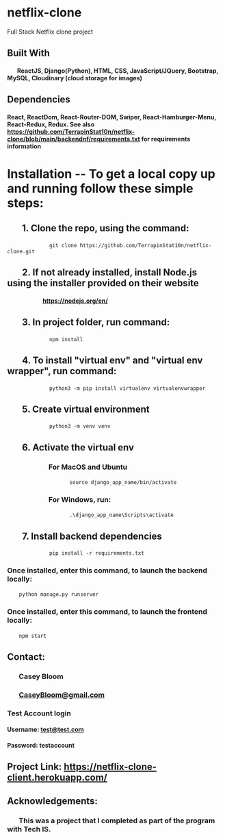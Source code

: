 # netflix-clone
Full Stack Netflix clone project

## Built With
#### &nbsp;&nbsp;&nbsp;&nbsp;&nbsp;&nbsp; ReactJS, Django(Python), HTML, CSS, JavaScript/JQuery, Bootstrap, MySQL, Cloudinary (cloud storage for images)

## Dependencies
#### React, ReactDom, React-Router-DOM, Swiper, React-Hamburger-Menu, React-Redux, Redux. See also https://github.com/TerrapinStat10n/netflix-clone/blob/main/backendnf/requirements.txt for requirements information

# Installation -- To get a local copy up and running follow these simple steps:

## &nbsp;&nbsp;&nbsp;&nbsp;&nbsp;&nbsp; 1. Clone the repo, using the command:
&nbsp;&nbsp;&nbsp;&nbsp;&nbsp;&nbsp;&nbsp;&nbsp;&nbsp;&nbsp;&nbsp;&nbsp;&nbsp;&nbsp;&nbsp;&nbsp;&nbsp;&nbsp;&nbsp;&nbsp;&nbsp;&nbsp;&nbsp;&nbsp; `git clone https://github.com/TerrapinStat10n/netflix-clone.git`

## &nbsp;&nbsp;&nbsp;&nbsp;&nbsp;&nbsp; 2. If not already installed, install Node.js using the installer provided on their website
#### &nbsp;&nbsp;&nbsp;&nbsp;&nbsp;&nbsp;&nbsp;&nbsp;&nbsp;&nbsp;&nbsp;&nbsp;&nbsp;&nbsp;&nbsp;&nbsp;&nbsp;&nbsp;&nbsp;&nbsp;&nbsp;&nbsp;&nbsp;&nbsp; https://nodejs.org/en/

## &nbsp;&nbsp;&nbsp;&nbsp;&nbsp;&nbsp; 3. In project folder, run command: 
&nbsp;&nbsp;&nbsp;&nbsp;&nbsp;&nbsp;&nbsp;&nbsp;&nbsp;&nbsp;&nbsp;&nbsp;&nbsp;&nbsp;&nbsp;&nbsp;&nbsp;&nbsp;&nbsp;&nbsp;&nbsp;&nbsp;&nbsp;&nbsp; `npm install`

## &nbsp;&nbsp;&nbsp;&nbsp;&nbsp;&nbsp; 4. To install "virtual env" and "virtual env wrapper", run command: 
&nbsp;&nbsp;&nbsp;&nbsp;&nbsp;&nbsp;&nbsp;&nbsp;&nbsp;&nbsp;&nbsp;&nbsp;&nbsp;&nbsp;&nbsp;&nbsp;&nbsp;&nbsp;&nbsp;&nbsp;&nbsp;&nbsp;&nbsp;&nbsp; `python3 -m pip install virtualenv virtualenvwrapper`

## &nbsp;&nbsp;&nbsp;&nbsp;&nbsp;&nbsp; 5. Create virtual environment
&nbsp;&nbsp;&nbsp;&nbsp;&nbsp;&nbsp;&nbsp;&nbsp;&nbsp;&nbsp;&nbsp;&nbsp;&nbsp;&nbsp;&nbsp;&nbsp;&nbsp;&nbsp;&nbsp;&nbsp;&nbsp;&nbsp;&nbsp;&nbsp; `python3 -m venv venv`

## &nbsp;&nbsp;&nbsp;&nbsp;&nbsp;&nbsp; 6. Activate the virtual env
### &nbsp;&nbsp;&nbsp;&nbsp;&nbsp;&nbsp;&nbsp;&nbsp;&nbsp;&nbsp;&nbsp;&nbsp;&nbsp;&nbsp;&nbsp;&nbsp;&nbsp;&nbsp;&nbsp;&nbsp;&nbsp;&nbsp;&nbsp;&nbsp; For MacOS and Ubuntu
&nbsp;&nbsp;&nbsp;&nbsp;&nbsp;&nbsp;&nbsp;&nbsp;&nbsp;&nbsp;&nbsp;&nbsp;&nbsp;&nbsp;&nbsp;&nbsp;&nbsp;&nbsp;&nbsp;&nbsp;&nbsp;&nbsp;&nbsp;&nbsp;&nbsp;&nbsp;&nbsp;&nbsp;&nbsp;&nbsp;&nbsp;&nbsp;&nbsp;&nbsp;&nbsp;&nbsp; `source django_app_name/bin/activate`
### &nbsp;&nbsp;&nbsp;&nbsp;&nbsp;&nbsp;&nbsp;&nbsp;&nbsp;&nbsp;&nbsp;&nbsp;&nbsp;&nbsp;&nbsp;&nbsp;&nbsp;&nbsp;&nbsp;&nbsp;&nbsp;&nbsp;&nbsp;&nbsp; For Windows, run:
&nbsp;&nbsp;&nbsp;&nbsp;&nbsp;&nbsp;&nbsp;&nbsp;&nbsp;&nbsp;&nbsp;&nbsp;&nbsp;&nbsp;&nbsp;&nbsp;&nbsp;&nbsp;&nbsp;&nbsp;&nbsp;&nbsp;&nbsp;&nbsp;&nbsp;&nbsp;&nbsp;&nbsp;&nbsp;&nbsp;&nbsp;&nbsp;&nbsp;&nbsp;&nbsp;&nbsp; `.\django_app_name\Scripts\activate`

## &nbsp;&nbsp;&nbsp;&nbsp;&nbsp;&nbsp; 7. Install backend dependencies
&nbsp;&nbsp;&nbsp;&nbsp;&nbsp;&nbsp;&nbsp;&nbsp;&nbsp;&nbsp;&nbsp;&nbsp;&nbsp;&nbsp;&nbsp;&nbsp;&nbsp;&nbsp;&nbsp;&nbsp;&nbsp;&nbsp;&nbsp;&nbsp; `pip install -r requirements.txt`


### Once installed, enter this command, to launch the backend locally:
&nbsp;&nbsp;&nbsp;&nbsp;&nbsp;&nbsp; `python manage.py runserver`

### Once installed, enter this command, to launch the frontend locally:
&nbsp;&nbsp;&nbsp;&nbsp;&nbsp;&nbsp; `npm start`



## Contact:
### &nbsp;&nbsp;&nbsp;&nbsp;&nbsp;&nbsp; Casey Bloom
### &nbsp;&nbsp;&nbsp;&nbsp;&nbsp;&nbsp; CaseyBloom@gmail.com
### Test Account login
#### Username: test@test.com
#### Password: testaccount

## Project Link: https://netflix-clone-client.herokuapp.com/


## Acknowledgements:
### &nbsp;&nbsp;&nbsp;&nbsp;&nbsp;&nbsp; This was a project that I completed as part of the program with Tech IS.
